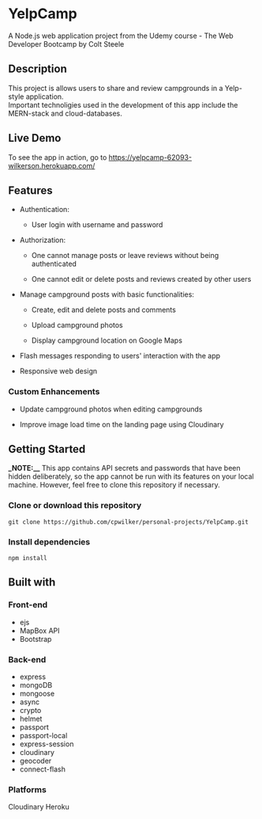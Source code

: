 # YelpCamp

A Node.js web application project from the Udemy course - The Web Developer Bootcamp by Colt Steele

## Description
This project is allows users to share and review campgrounds in a Yelp-style application.  
Important technoligies used in the development of this app include the MERN-stack and cloud-databases.

## Live Demo
To see the app in action, go to https://yelpcamp-62093-wilkerson.herokuapp.com/

## Features
* Authentication:

    * User login with username and password

* Authorization:

    * One cannot manage posts or leave reviews without being authenticated

    * One cannot edit or delete posts and reviews created by other users

* Manage campground posts with basic functionalities:

    * Create, edit and delete posts and comments

    * Upload campground photos

    * Display campground location on Google Maps


* Flash messages responding to users' interaction with the app

* Responsive web design

### Custom Enhancements

* Update campground photos when editing campgrounds

* Improve image load time on the landing page using Cloudinary


## Getting Started
**_NOTE:__** This app contains API secrets and passwords that have been hidden deliberately, so the app cannot be run with its features on your local machine. However, feel free to clone this repository if necessary.

### Clone or download this repository
``git clone https://github.com/cpwilker/personal-projects/YelpCamp.git``
### Install dependencies
``npm install``

## Built with

### Front-end

* ejs
* MapBox API
* Bootstrap

### Back-end
* express
* mongoDB
* mongoose
* async
* crypto
* helmet
* passport
* passport-local
* express-session
* cloudinary
* geocoder
* connect-flash

### Platforms
Cloudinary
Heroku